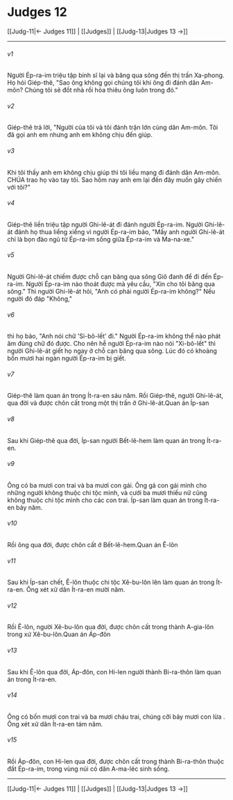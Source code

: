 # Judges 12

[[Judg-11|← Judges 11]] | [[Judges]] | [[Judg-13|Judges 13 →]]
***



###### v1 
Người Ép-ra-im triệu tập binh sĩ lại và băng qua sông đến thị trấn Xa-phong. Họ hỏi Giép-thê, "Sao ông không gọi chúng tôi khi ông đi đánh dân Am-môn? Chúng tôi sẽ đốt nhà rồi hỏa thiêu ông luôn trong đó." 

###### v2 
Giép-thê trả lời, "Người của tôi và tôi đánh trận lớn cùng dân Am-môn. Tôi đã gọi anh em nhưng anh em không chịu đến giúp. 

###### v3 
Khi tôi thấy anh em không chịu giúp thì tôi liều mạng đi đánh dân Am-môn. CHÚA trao họ vào tay tôi. Sao hôm nay anh em lại đến đây muốn gây chiến với tôi?" 

###### v4 
Giép-thê liền triệu tập người Ghi-lê-át đi đánh người Ép-ra-im. Người Ghi-lê-át đánh họ thua liểng xiểng vì người Ép-ra-im bảo, "Mấy anh người Ghi-lê-át chỉ là bọn đào ngũ từ Ép-ra-im sống giữa Ép-ra-im và Ma-na-xe." 

###### v5 
Người Ghi-lê-át chiếm được chỗ cạn băng qua sông Giô đanh để đi đến Ép-ra-im. Người Ép-ra-im nào thoát được mà yêu cầu, "Xin cho tôi băng qua sông." Thì người Ghi-lê-át hỏi, "Anh có phải người Ép-ra-im không?" Nếu người đó đáp "Không," 

###### v6 
thì họ bảo, "Anh nói chữ 'Si-bô-lết' đi." Người Ép-ra-im không thể nào phát âm đúng chữ đó được. Cho nên hễ người Ép-ra-im nào nói "Xi-bô-lết" thì người Ghi-lê-át giết họ ngay ở chỗ cạn băng qua sông. Lúc đó có khoảng bốn mươi hai ngàn người Ép-ra-im bị giết. 

###### v7 
Giép-thê làm quan án trong Ít-ra-en sáu năm. Rồi Giép-thê, người Ghi-lê-át, qua đời và được chôn cất trong một thị trấn ở Ghi-lê-át.Quan án Íp-san 

###### v8 
Sau khi Giép-thê qua đời, Íp-san người Bết-lê-hem làm quan án trong Ít-ra-en. 

###### v9 
Ông có ba mươi con trai và ba mươi con gái. Ông gả con gái mình cho những người không thuộc chi tộc mình, và cưới ba mươi thiếu nữ cũng không thuộc chi tộc mình cho các con trai. Íp-san làm quan án trong Ít-ra-en bảy năm. 

###### v10 
Rồi ông qua đời, được chôn cất ở Bết-lê-hem.Quan án Ê-lôn 

###### v11 
Sau khi Íp-san chết, Ê-lôn thuộc chi tộc Xê-bu-lôn lên làm quan án trong Ít-ra-en. Ông xét xử dân Ít-ra-en mười năm. 

###### v12 
Rồi Ê-lôn, người Xê-bu-lôn qua đời, được chôn cất trong thành A-gia-lôn trong xứ Xê-bu-lôn.Quan án Áp-đôn 

###### v13 
Sau khi Ê-lôn qua đời, Áp-đôn, con Hi-len người thành Bi-ra-thôn làm quan án trong Ít-ra-en. 

###### v14 
Ông có bốn mươi con trai và ba mươi cháu trai, chúng cỡi bảy mươi con lừa . Ông xét xử dân Ít-ra-en tám năm. 

###### v15 
Rồi Áp-đôn, con Hi-len qua đời, được chôn cất trong thành Bi-ra-thôn thuộc đất Ép-ra-im, trong vùng núi có dân A-ma-léc sinh sống.

***
[[Judg-11|← Judges 11]] | [[Judges]] | [[Judg-13|Judges 13 →]]
